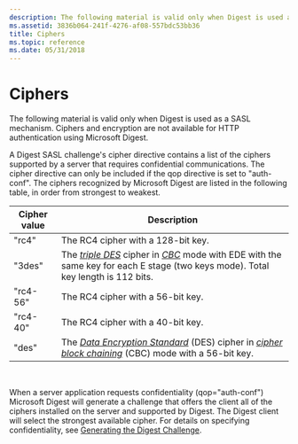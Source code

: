```yaml
---
description: The following material is valid only when Digest is used as a SASL mechanism. Ciphers and encryption are not available for HTTP authentication using Microsoft Digest.
ms.assetid: 3836b064-241f-4276-af08-557bdc53bb36
title: Ciphers
ms.topic: reference
ms.date: 05/31/2018
---
```


# Ciphers

The following material is valid only when Digest is used as a SASL mechanism. Ciphers and encryption are not available for HTTP authentication using Microsoft Digest.

A Digest SASL challenge's cipher directive contains a list of the ciphers supported by a server that requires confidential communications. The cipher directive can only be included if the qop directive is set to "auth-conf". The ciphers recognized by Microsoft Digest are listed in the following table, in order from strongest to weakest.



| Cipher value | Description                                                                                                                                                                                                                                                                                    |
|--------------|------------------------------------------------------------------------------------------------------------------------------------------------------------------------------------------------------------------------------------------------------------------------------------------------|
| "rc4"        | The RC4 cipher with a 128-bit key.                                                                                                                                                                                                                                                             |
| "3des"       | The [*triple DES*](/windows/desktop/SecGloss/t-gly) cipher in [*CBC*](/windows/desktop/SecGloss/c-gly) mode with EDE with the same key for each E stage (two keys mode). Total key length is 112 bits. |
| "rc4-56"     | The RC4 cipher with a 56-bit key.                                                                                                                                                                                                                                                              |
| "rc4-40"     | The RC4 cipher with a 40-bit key.                                                                                                                                                                                                                                                              |
| "des"        | The [*Data Encryption Standard*](/windows/desktop/SecGloss/d-gly) (DES) cipher in [*cipher block chaining*](/windows/desktop/SecGloss/c-gly) (CBC) mode with a 56-bit key. |



 

When a server application requests confidentiality (qop="auth-conf") Microsoft Digest will generate a challenge that offers the client all of the ciphers installed on the server and supported by Digest. The Digest client will select the strongest available cipher. For details on specifying confidentiality, see [Generating the Digest Challenge](generating-the-digest-challenge.md).

 

 
